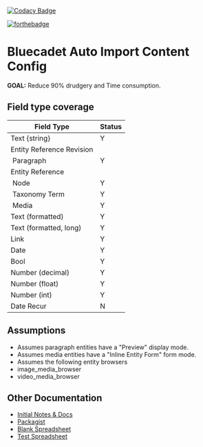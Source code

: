 [![Codacy Badge](https://api.codacy.com/project/badge/Grade/02ad1c27f5a141a98d7d0a1508bf081d)](https://www.codacy.com/app/pingevt/bc_aicc?utm_source=github.com&amp;utm_medium=referral&amp;utm_content=bluecadet/bc_aicc&amp;utm_campaign=Badge_Grade)

[![forthebadge](https://forthebadge.com/images/badges/gluten-free.svg)](https://forthebadge.com)

# Bluecadet Auto Import Content Config

**GOAL:** Reduce 90% drudgery and Time consumption.

## Field type coverage

| Field Type | Status |
| --- | --- |
| Text {string} | Y |
| Entity Reference Revision | |
| &nbsp;Paragraph | Y |
| Entity Reference | |
| &nbsp;Node | Y |
| &nbsp;Taxonomy Term | Y |
| &nbsp;Media | Y |
| Text (formatted) | Y |
| Text (formatted, long) | Y |
| Link | Y |
| Date | Y |
| Bool | Y |
| Number (decimal) | Y |
| Number (float) | Y |
| Number (int) | Y |
| Date Recur | N |

## Assumptions

-  Assumes paragraph entities have a "Preview" display mode.
-  Assumes media entities have a "Inline Entity Form" form mode.
-  Assumes the following entity browsers
  -  image_media_browser
  -  video_media_browser

## Other Documentation

  - [Initial Notes & Docs](https://docs.google.com/document/d/1MFHwPk6G_CM2-4qCKgDk5menPGkxkRT66c0jZ7Jgh8s/edit)
  - [Packagist](https://packagist.org/packages/bluecadet/bc_aicc)
  - [Blank Spreadsheet](https://docs.google.com/spreadsheets/d/1ZOgZY0s2l6OX6F_wlPHzgxcy_pkOQtfJO_DxaFpjQ3Y/edit)
  - [Test Spreadsheet](https://docs.google.com/spreadsheets/d/1YgDXQBxUMb6yuIH4tIGf6mw3Q6y2-wmyRIx5ElbqyqA/edit)
